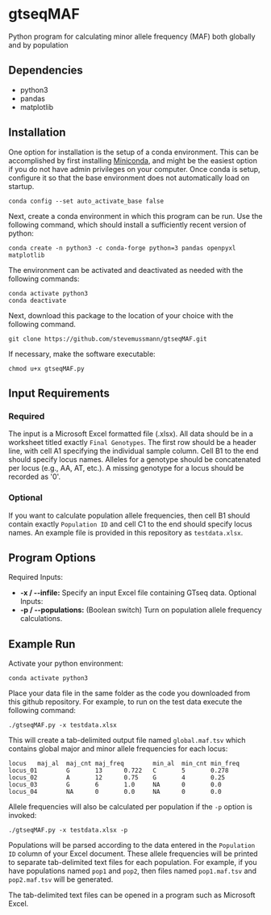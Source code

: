 # gtseqMAF
Python program for calculating minor allele frequency (MAF) both globally and by population

## Dependencies
- python3
- pandas
- matplotlib

## Installation
One option for installation is the setup of a conda environment. This can be accomplished by first installing [Miniconda](https://docs.conda.io/en/latest/miniconda.html), and might be the easiest option if you do not have admin privileges on your computer. Once conda is setup, configure it so that the base environment does not automatically load on startup.
```
conda config --set auto_activate_base false
```

Next, create a conda environment in which this program can be run. Use the following command, which should install a sufficiently recent version of python:
```
conda create -n python3 -c conda-forge python=3 pandas openpyxl matplotlib
```
The environment can be activated and deactivated as needed with the following commands:
```
conda activate python3
conda deactivate
```

Next, download this package to the location of your choice with the following command.
```
git clone https://github.com/stevemussmann/gtseqMAF.git
```

If necessary, make the software executable:
```
chmod u+x gtseqMAF.py
```

## Input Requirements
### Required
The input is a Microsoft Excel formatted file (.xlsx). All data should be in a worksheet titled exactly `Final Genotypes`. The first row should be a header line, with cell A1 specifying the individual sample column. Cell B1 to the end should specify locus names. Alleles for a genotype should be concatenated per locus (e.g., AA, AT, etc.). A missing genotype for a locus should be recorded as '0'. 

### Optional
If you want to calculate population allele frequencies, then cell B1 should contain exactly `Population ID` and cell C1 to the end should specify locus names. 
An example file is provided in this repository as `testdata.xlsx`.

## Program Options
Required Inputs:
* **-x / --infile:** Specify an input Excel file containing GTseq data.
Optional Inputs:
* **-p / --populations:** (Boolean switch) Turn on population allele frequency calculations.

## Example Run
Activate your python environment:
```
conda activate python3
```

Place your data file in the same folder as the code you downloaded from this github repository. For example, to run on the test data execute the following command:
```
./gtseqMAF.py -x testdata.xlsx
```

This will create a tab-delimited output file named `global.maf.tsv` which contains global major and minor allele frequencies for each locus:
```
locus   maj_al  maj_cnt maj_freq        min_al  min_cnt min_freq
locus_01        G       13      0.722   C       5       0.278
locus_02        A       12      0.75    G       4       0.25
locus_03        G       6       1.0     NA      0       0.0
locus_04        NA      0       0.0     NA      0       0.0
```

Allele frequencies will also be calculated per population if the `-p` option is invoked:
```
./gtseqMAF.py -x testdata.xlsx -p
```

Populations will be parsed according to the data entered in the `Population ID` column of your Excel document. These allele frequencies will be printed to separate tab-delimited text files for each population. For example, if you have populations named `pop1` and `pop2`, then files named `pop1.maf.tsv` and `pop2.maf.tsv` will be generated.

The tab-delimited text files can be opened in a program such as Microsoft Excel.
